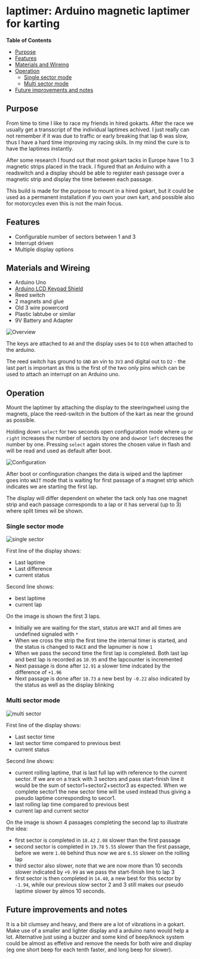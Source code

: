 # laptimer:  Arduino magnetic laptimer for karting

**Table of Contents** 

- [Purpose](#purpose)
- [Features](#features)
- [Materials and Wireing](#materials-and-wireing)
- [Operation](#operation)
  - [Single sector mode](#single-sector-mode)
  - [Multi sector mode](#multi-sector-mode)
 - [Future improvements and notes](#future-improvements-and-notes)

## Purpose
From time to time I like to race my friends in hired gokarts. After the race we usually get a transscript of the individual laptimes achived. I just really can not remember if it was due to traffic or early breaking that lap 6 was slow, thus I have a hard time improving my racing skils. In my mind the cure is to have the laptimes instantly.

After some research I found out that most gokart tacks in Europe have 1 to 3 magnetic strips placed in the track. I figured that an Arduino with a readswitch and a display should be able to register eash passage over a magnetic strip and display the time between each passage.

This build is made for the purpose to mount in a hired gokart, but it could be used as a permanent installation if you own your own kart, and possible also for motorcycles even this is not the main focus.

## Features
* Configurable number of sectors between 1 and 3
* Interrupt driven
* Multiple display options

## Materials and Wireing
* Arduino Uno
* [Arduino LCD Keypad Shield](https://www.dfrobot.com/wiki/index.php?title=Arduino_LCD_KeyPad_Shield_(SKU:_DFR0009))
* Reed switch
* 2 magnets and glue
* Old 3 wire powercord
* Plastic labtube or similar
* 9V Battery and Adapter

![Overview](https://raw.githubusercontent.com/SeniorWizard/laptimer/master/laptimer_overview.jpg)


The keys are attached to `A0` and the display uses `D4` to `D10` when attached to the arduino.

The reed switch has ground to `GND` an vin to `3V3` and digital out to `D2` - the last part is important as this is the first of the two only pins which can be used to attach an interrupt on an Arduino uno. 

## Operation

Mount the laptimer by attaching the display to the steeringwheel using the magnets, place the reed-switch in the buttom of the kart as near the ground as possible.

Holding down `select` for two seconds open configuration mode where `up` or `right` increases the number of sectors by one and `down`or `left` decreses the number by one. Pressing `select` again stores the chosen value in flash and will be read and used as default after boot.

![Configuration](https://raw.githubusercontent.com/SeniorWizard/laptimer/master/laptimer_config.jpg)

After boot or confinguration changes the data is wiped and the laptimer goes into `WAIT` mode that is waiting for first passage of a magnet strip which indicates we are starting the first lap.

The display will differ dependent on wheter the tack only has one magnet strip and each passage corresponds to a lap or it has serveral (up to 3) where split times wil be shown.

### Single sector mode
![single sector](https://raw.githubusercontent.com/SeniorWizard/laptimer/master/laptimer_single_sector.jpg)

First line of the display shows:
* Last laptime
* Last difference 
* current status

Second line shows:
* best laptime
* current lap

On the image is shown the first 3 laps.

* Initially we are waiting for the start, status are `WAIT` and all times are undefined signaled with `*`
* When we cross the strip the first time the internal timer is started, and the status is changed to `RACE` and the lapnumer is now `1`
* When we pass the second time the first lap is completed. Both last lap and best lap is recorded as `10.95` and the lapcounter is incremented
* Next passage is done after `12.91` a slower time indcated by the difference of `+1.96`
* Next passage is done after `10.73` a new best by `-0.22` also indicated by the status as well as the display blinking

### Multi sector mode
![multi sector](https://raw.githubusercontent.com/SeniorWizard/laptimer/master/laptimer_multi_sector.jpg)

First line of the display shows:
* Last sector time
* last sector time compared to previous best 
* current status

Second line shows:
* current rolling laptime, that is last full lap with reference to the current sector. If we are on a track with 3 sectors and pass start-finish line it would be the sum of sector1+sector2+sector3 as expected. When we complete sector1 the new sector time will be used instead thus giving a pseudo laptime corresponding to secor1.
* last rolling lap time compared to previous best 
* current lap and current sector

On the image is shown 4 passages completing the second lap to illustrate the idea:
* first sector is completed in `18.42` `2.08` slower than the first passage
* second sector is completed in `19.78` `5.55` slower than the first passage, before we were `1.00` behind thus now we are `6.55` slower on the rolling lap
* third sector also slower, note that we are now more than 10 seconds slower indicated by `+9.99` as we pass the start-finish line to lap 3
* first sector is then completed in `14.40`, a new best for this sector by `-1.94`, while our previous slow sector 2 and 3 still makes our pseudo laptime slower by almos 10 seconds.

## Future improvements and notes

It is a bit clumsey and heavy, and there are a lot of vibrations in a gokart. Make use of a smaller and lighter display and a arduino nano would help a lot. Alternative just using a buzzer and some kind of beep/knock system could be almost as effetive and remove the needs for both wire and display (eg one short beep for each tenth faster, and long beep for slower).

